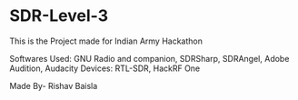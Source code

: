 # SDR-Level-3

This is the Project made for Indian Army Hackathon 

Softwares Used: GNU Radio and companion, SDRSharp, SDRAngel, Adobe Audition, Audacity
Devices: RTL-SDR, HackRF One

Made By- Rishav Baisla
